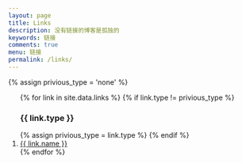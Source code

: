 ```yaml
---
layout: page
title: Links
description: 没有链接的博客是孤独的
keywords: 链接
comments: true
menu: 链接
permalink: /links/
---
```


<section class="container posts-content">
  {% assign privious_type = 'none' %}
  <ol class="posts-list" >
    {% for link in site.data.links %}
      {% if link.type != privious_type %}
        <h3>{{ link.type }}</h3>
        {% assign privious_type = link.type %}
      {% endif %}
      <li class="posts-list-item">
        <a class="posts-list-name" href="{{ link.url }}">{{ link.name }}</a>
      </li>
    {% endfor %}
  </ol>
</section>